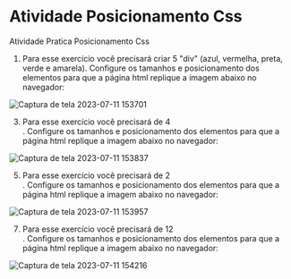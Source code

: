 # Atividade Posicionamento Css
Atividade Pratica Posicionamento Css

1. Para esse exercício você precisará criar 5 "div" (azul, vermelha, preta, verde e amarela).
Configure os tamanhos e posicionamento
dos elementos para que a página html replique a imagem abaixo no navegador:

![Captura de tela 2023-07-11 153701](https://github.com/RogerioFernandesSilva/Css/assets/106206470/40014bd8-7a0c-42ae-8af2-4591c31f1dac)

3. Para esse exercício você precisará de 4 <div>.
Configure os tamanhos e posicionamento dos elementos para que a página html
replique a imagem abaixo no navegador:

![Captura de tela 2023-07-11 153837](https://github.com/RogerioFernandesSilva/Css/assets/106206470/460440a5-248a-4164-941e-3db1db62b060)

5. Para esse exercício você precisará de 2 <div>.
Configure os tamanhos e posicionamento dos elementos para que a página html
replique a imagem abaixo no navegador:

![Captura de tela 2023-07-11 153957](https://github.com/RogerioFernandesSilva/Css/assets/106206470/23c7f152-41ee-4952-ac53-b9ecabbadf44)

7. Para esse exercício você precisará de 12 <div>.
Configure os tamanhos e posicionamento dos elementos para que a página html
replique a imagem abaixo no navegador:

![Captura de tela 2023-07-11 154216](https://github.com/RogerioFernandesSilva/Css/assets/106206470/9c5bd560-7f9a-4beb-92c5-0b76138011ba)
